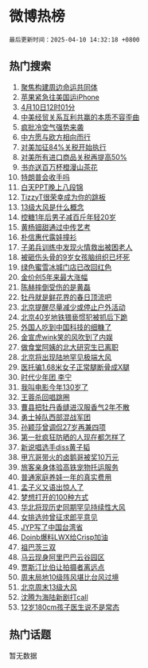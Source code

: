 # 微博热榜

`最后更新时间：2025-04-10 14:32:18 +0800`

## 热门搜索

1. [聚焦构建周边命运共同体](https://m.weibo.cn/search?containerid=100103type%3D1%26t%3D10%26q%3D%23%E8%81%9A%E7%84%A6%E6%9E%84%E5%BB%BA%E5%91%A8%E8%BE%B9%E5%91%BD%E8%BF%90%E5%85%B1%E5%90%8C%E4%BD%93%23&stream_entry_id=51&isnewpage=1&extparam=seat%3D1%26cate%3D10103%26stream_entry_id%3D51%26filter_type%3Drealtimehot%26pos%3D0%26c_type%3D51%26q%3D%2523%25E8%2581%259A%25E7%2584%25A6%25E6%259E%2584%25E5%25BB%25BA%25E5%2591%25A8%25E8%25BE%25B9%25E5%2591%25BD%25E8%25BF%2590%25E5%2585%25B1%25E5%2590%258C%25E4%25BD%2593%2523%26dgr%3D0%26display_time%3D1744266737%26pre_seqid%3D174426673741591599680112)
1. [苹果紧急往美国运iPhone](https://m.weibo.cn/search?containerid=100103type%3D1%26t%3D10%26q%3D%23%E8%8B%B9%E6%9E%9C%E7%B4%A7%E6%80%A5%E5%BE%80%E7%BE%8E%E5%9B%BD%E8%BF%90iPhone%23&stream_entry_id=31&isnewpage=1&extparam=seat%3D1%26lcate%3D5001%26filter_type%3Drealtimehot%26pos%3D0%26c_type%3D31%26cate%3D5001%26band_rank%3D1%26q%3D%2523%25E8%258B%25B9%25E6%259E%259C%25E7%25B4%25A7%25E6%2580%25A5%25E5%25BE%2580%25E7%25BE%258E%25E5%259B%25BD%25E8%25BF%2590iPhone%2523%26stream_entry_id%3D31%26realpos%3D1%26flag%3D2%26dgr%3D0%26display_time%3D1744266737%26pre_seqid%3D174426673741591599680112)
1. [4月10日12时01分](https://m.weibo.cn/search?containerid=100103type%3D1%26t%3D10%26q%3D%234%E6%9C%8810%E6%97%A512%E6%97%B601%E5%88%86%23&stream_entry_id=31&isnewpage=1&extparam=seat%3D1%26lcate%3D5001%26filter_type%3Drealtimehot%26pos%3D1%26c_type%3D31%26cate%3D5001%26band_rank%3D2%26q%3D%25234%25E6%259C%258810%25E6%2597%25A512%25E6%2597%25B601%25E5%2588%2586%2523%26stream_entry_id%3D31%26realpos%3D2%26flag%3D16%26dgr%3D0%26display_time%3D1744266737%26pre_seqid%3D174426673741591599680112)
1. [中美经贸关系互利共赢的本质不容歪曲](https://m.weibo.cn/search?containerid=100103type%3D1%26t%3D10%26q%3D%23%E4%B8%AD%E7%BE%8E%E7%BB%8F%E8%B4%B8%E5%85%B3%E7%B3%BB%E4%BA%92%E5%88%A9%E5%85%B1%E8%B5%A2%E7%9A%84%E6%9C%AC%E8%B4%A8%E4%B8%8D%E5%AE%B9%E6%AD%AA%E6%9B%B2%23&stream_entry_id=31&isnewpage=1&extparam=seat%3D1%26lcate%3D5001%26filter_type%3Drealtimehot%26pos%3D2%26c_type%3D31%26cate%3D5001%26band_rank%3D3%26q%3D%2523%25E4%25B8%25AD%25E7%25BE%258E%25E7%25BB%258F%25E8%25B4%25B8%25E5%2585%25B3%25E7%25B3%25BB%25E4%25BA%2592%25E5%2588%25A9%25E5%2585%25B1%25E8%25B5%25A2%25E7%259A%2584%25E6%259C%25AC%25E8%25B4%25A8%25E4%25B8%258D%25E5%25AE%25B9%25E6%25AD%25AA%25E6%259B%25B2%2523%26stream_entry_id%3D31%26realpos%3D3%26flag%3D0%26dgr%3D0%26display_time%3D1744266737%26pre_seqid%3D174426673741591599680112)
1. [疯批冷空气强势来袭](https://m.weibo.cn/search?containerid=100103type%3D1%26t%3D10%26q%3D%23%E7%96%AF%E6%89%B9%E5%86%B7%E7%A9%BA%E6%B0%94%E5%BC%BA%E5%8A%BF%E6%9D%A5%E8%A2%AD%23&stream_entry_id=31&isnewpage=1&extparam=seat%3D1%26adid%3D282398%26lcate%3D5001%26filter_type%3Drealtimehot%26pos%3D3%26c_type%3D31%26cate%3D5001%26is_ad_pos%3D1%26stream_entry_id%3D31%26band_rank%3D4%26q%3D%2523%25E7%2596%25AF%25E6%2589%25B9%25E5%2586%25B7%25E7%25A9%25BA%25E6%25B0%2594%25E5%25BC%25BA%25E5%258A%25BF%25E6%259D%25A5%25E8%25A2%25AD%2523%26dgr%3D0%26display_time%3D1744266737%26pre_seqid%3D174426673741591599680112)
1. [中方愿与欧方相向而行](https://m.weibo.cn/search?containerid=100103type%3D1%26t%3D10%26q%3D%23%E4%B8%AD%E6%96%B9%E6%84%BF%E4%B8%8E%E6%AC%A7%E6%96%B9%E7%9B%B8%E5%90%91%E8%80%8C%E8%A1%8C%23&stream_entry_id=31&isnewpage=1&extparam=seat%3D1%26lcate%3D5001%26filter_type%3Drealtimehot%26pos%3D4%26c_type%3D31%26cate%3D5001%26band_rank%3D4%26q%3D%2523%25E4%25B8%25AD%25E6%2596%25B9%25E6%2584%25BF%25E4%25B8%258E%25E6%25AC%25A7%25E6%2596%25B9%25E7%259B%25B8%25E5%2590%2591%25E8%2580%258C%25E8%25A1%258C%2523%26stream_entry_id%3D31%26realpos%3D4%26flag%3D1%26dgr%3D0%26display_time%3D1744266737%26pre_seqid%3D174426673741591599680112)
1. [对美加征84%关税开始执行](https://m.weibo.cn/search?containerid=100103type%3D1%26t%3D10%26q%3D%23%E5%AF%B9%E7%BE%8E%E5%8A%A0%E5%BE%8184%25%E5%85%B3%E7%A8%8E%E5%BC%80%E5%A7%8B%E6%89%A7%E8%A1%8C%23&stream_entry_id=31&isnewpage=1&extparam=seat%3D1%26lcate%3D5001%26filter_type%3Drealtimehot%26pos%3D5%26c_type%3D31%26cate%3D5001%26band_rank%3D5%26q%3D%2523%25E5%25AF%25B9%25E7%25BE%258E%25E5%258A%25A0%25E5%25BE%258184%2525%25E5%2585%25B3%25E7%25A8%258E%25E5%25BC%2580%25E5%25A7%258B%25E6%2589%25A7%25E8%25A1%258C%2523%26stream_entry_id%3D31%26realpos%3D5%26flag%3D0%26dgr%3D0%26display_time%3D1744266737%26pre_seqid%3D174426673741591599680112)
1. [对美所有进口商品关税再提高50%](https://m.weibo.cn/search?containerid=100103type%3D1%26t%3D10%26q%3D%23%E5%AF%B9%E7%BE%8E%E6%89%80%E6%9C%89%E8%BF%9B%E5%8F%A3%E5%95%86%E5%93%81%E5%85%B3%E7%A8%8E%E5%86%8D%E6%8F%90%E9%AB%9850%25%23&stream_entry_id=31&isnewpage=1&extparam=seat%3D1%26lcate%3D5001%26filter_type%3Drealtimehot%26pos%3D6%26c_type%3D31%26cate%3D5001%26band_rank%3D6%26q%3D%2523%25E5%25AF%25B9%25E7%25BE%258E%25E6%2589%2580%25E6%259C%2589%25E8%25BF%259B%25E5%258F%25A3%25E5%2595%2586%25E5%2593%2581%25E5%2585%25B3%25E7%25A8%258E%25E5%2586%258D%25E6%258F%2590%25E9%25AB%259850%2525%2523%26stream_entry_id%3D31%26realpos%3D6%26flag%3D16%26dgr%3D0%26display_time%3D1744266737%26pre_seqid%3D174426673741591599680112)
1. [书亦送百万杯橙漫山茶花](https://m.weibo.cn/search?containerid=100103type%3D1%26t%3D10%26q%3D%23%E4%B9%A6%E4%BA%A6%E9%80%81%E7%99%BE%E4%B8%87%E6%9D%AF%E6%A9%99%E6%BC%AB%E5%B1%B1%E8%8C%B6%E8%8A%B1%23&stream_entry_id=31&isnewpage=1&extparam=seat%3D1%26adid%3D282297%26lcate%3D5001%26filter_type%3Drealtimehot%26pos%3D7%26c_type%3D31%26cate%3D5001%26is_ad_pos%3D1%26topic_ad%3D1%26stream_entry_id%3D31%26band_rank%3D7%26q%3D%2523%25E4%25B9%25A6%25E4%25BA%25A6%25E9%2580%2581%25E7%2599%25BE%25E4%25B8%2587%25E6%259D%25AF%25E6%25A9%2599%25E6%25BC%25AB%25E5%25B1%25B1%25E8%258C%25B6%25E8%258A%25B1%2523%26dgr%3D0%26display_time%3D1744266737%26pre_seqid%3D174426673741591599680112)
1. [特朗普会收手吗](https://m.weibo.cn/search?containerid=100103type%3D1%26t%3D10%26q%3D%23%E7%89%B9%E6%9C%97%E6%99%AE%E4%BC%9A%E6%94%B6%E6%89%8B%E5%90%97%23&stream_entry_id=31&isnewpage=1&extparam=seat%3D1%26lcate%3D5001%26filter_type%3Drealtimehot%26pos%3D8%26c_type%3D31%26cate%3D5001%26band_rank%3D7%26q%3D%2523%25E7%2589%25B9%25E6%259C%2597%25E6%2599%25AE%25E4%25BC%259A%25E6%2594%25B6%25E6%2589%258B%25E5%2590%2597%2523%26stream_entry_id%3D31%26realpos%3D7%26flag%3D1%26dgr%3D0%26display_time%3D1744266737%26pre_seqid%3D174426673741591599680112)
1. [白天PPT晚上八段锦](https://m.weibo.cn/search?containerid=100103type%3D1%26t%3D10%26q%3D%E7%99%BD%E5%A4%A9PPT%E6%99%9A%E4%B8%8A%E5%85%AB%E6%AE%B5%E9%94%A6&stream_entry_id=31&isnewpage=1&extparam=seat%3D1%26lcate%3D5001%26filter_type%3Drealtimehot%26pos%3D9%26c_type%3D31%26cate%3D5001%26band_rank%3D8%26q%3D%25E7%2599%25BD%25E5%25A4%25A9PPT%25E6%2599%259A%25E4%25B8%258A%25E5%2585%25AB%25E6%25AE%25B5%25E9%2594%25A6%26stream_entry_id%3D31%26realpos%3D8%26flag%3D1%26dgr%3D0%26display_time%3D1744266737%26pre_seqid%3D174426673741591599680112)
1. [TizzyT很荣幸成为你的跳板](https://m.weibo.cn/search?containerid=100103type%3D1%26t%3D10%26q%3D%23TizzyT%E5%BE%88%E8%8D%A3%E5%B9%B8%E6%88%90%E4%B8%BA%E4%BD%A0%E7%9A%84%E8%B7%B3%E6%9D%BF%23&stream_entry_id=31&isnewpage=1&extparam=seat%3D1%26lcate%3D5001%26filter_type%3Drealtimehot%26pos%3D10%26c_type%3D31%26cate%3D5001%26band_rank%3D9%26q%3D%2523TizzyT%25E5%25BE%2588%25E8%258D%25A3%25E5%25B9%25B8%25E6%2588%2590%25E4%25B8%25BA%25E4%25BD%25A0%25E7%259A%2584%25E8%25B7%25B3%25E6%259D%25BF%2523%26stream_entry_id%3D31%26realpos%3D9%26flag%3D1%26dgr%3D0%26display_time%3D1744266737%26pre_seqid%3D174426673741591599680112)
1. [13级大风是什么概念](https://m.weibo.cn/search?containerid=100103type%3D1%26t%3D10%26q%3D%2313%E7%BA%A7%E5%A4%A7%E9%A3%8E%E6%98%AF%E4%BB%80%E4%B9%88%E6%A6%82%E5%BF%B5%23&stream_entry_id=31&isnewpage=1&extparam=seat%3D1%26lcate%3D5001%26filter_type%3Drealtimehot%26pos%3D11%26c_type%3D31%26cate%3D5001%26band_rank%3D10%26q%3D%252313%25E7%25BA%25A7%25E5%25A4%25A7%25E9%25A3%258E%25E6%2598%25AF%25E4%25BB%2580%25E4%25B9%2588%25E6%25A6%2582%25E5%25BF%25B5%2523%26stream_entry_id%3D31%26realpos%3D10%26flag%3D1%26dgr%3D0%26display_time%3D1744266737%26pre_seqid%3D174426673741591599680112)
1. [控糖1年后男子减百斤年轻20岁](https://m.weibo.cn/search?containerid=100103type%3D1%26t%3D10%26q%3D%23%E6%8E%A7%E7%B3%961%E5%B9%B4%E5%90%8E%E7%94%B7%E5%AD%90%E5%87%8F%E7%99%BE%E6%96%A4%E5%B9%B4%E8%BD%BB20%E5%B2%81%23&stream_entry_id=31&isnewpage=1&extparam=seat%3D1%26lcate%3D5001%26filter_type%3Drealtimehot%26pos%3D12%26c_type%3D31%26cate%3D5001%26band_rank%3D11%26q%3D%2523%25E6%258E%25A7%25E7%25B3%25961%25E5%25B9%25B4%25E5%2590%258E%25E7%2594%25B7%25E5%25AD%2590%25E5%2587%258F%25E7%2599%25BE%25E6%2596%25A4%25E5%25B9%25B4%25E8%25BD%25BB20%25E5%25B2%2581%2523%26stream_entry_id%3D31%26realpos%3D11%26flag%3D1%26dgr%3D0%26display_time%3D1744266737%26pre_seqid%3D174426673741591599680112)
1. [黄杨钿甜通过中传艺考](https://m.weibo.cn/search?containerid=100103type%3D1%26t%3D10%26q%3D%23%E9%BB%84%E6%9D%A8%E9%92%BF%E7%94%9C%E9%80%9A%E8%BF%87%E4%B8%AD%E4%BC%A0%E8%89%BA%E8%80%83%23&stream_entry_id=31&isnewpage=1&extparam=seat%3D1%26lcate%3D5001%26filter_type%3Drealtimehot%26pos%3D13%26c_type%3D31%26cate%3D5001%26band_rank%3D12%26q%3D%2523%25E9%25BB%2584%25E6%259D%25A8%25E9%2592%25BF%25E7%2594%259C%25E9%2580%259A%25E8%25BF%2587%25E4%25B8%25AD%25E4%25BC%25A0%25E8%2589%25BA%25E8%2580%2583%2523%26stream_entry_id%3D31%26realpos%3D12%26flag%3D1%26dgr%3D0%26display_time%3D1744266737%26pre_seqid%3D174426673741591599680112)
1. [朴信惠代露娃撞衫](https://m.weibo.cn/search?containerid=100103type%3D1%26t%3D10%26q%3D%23%E6%9C%B4%E4%BF%A1%E6%83%A0%E4%BB%A3%E9%9C%B2%E5%A8%83%E6%92%9E%E8%A1%AB%23&stream_entry_id=31&isnewpage=1&extparam=seat%3D1%26lcate%3D5001%26filter_type%3Drealtimehot%26pos%3D14%26c_type%3D31%26cate%3D5001%26band_rank%3D13%26q%3D%2523%25E6%259C%25B4%25E4%25BF%25A1%25E6%2583%25A0%25E4%25BB%25A3%25E9%259C%25B2%25E5%25A8%2583%25E6%2592%259E%25E8%25A1%25AB%2523%26stream_entry_id%3D31%26realpos%3D13%26flag%3D1%26dgr%3D0%26display_time%3D1744266737%26pre_seqid%3D174426673741591599680112)
1. [子弟兵训练中发现火情救出被困老人](https://m.weibo.cn/search?containerid=100103type%3D1%26t%3D10%26q%3D%23%E5%AD%90%E5%BC%9F%E5%85%B5%E8%AE%AD%E7%BB%83%E4%B8%AD%E5%8F%91%E7%8E%B0%E7%81%AB%E6%83%85%E6%95%91%E5%87%BA%E8%A2%AB%E5%9B%B0%E8%80%81%E4%BA%BA%23&stream_entry_id=31&isnewpage=1&extparam=seat%3D1%26lcate%3D5001%26filter_type%3Drealtimehot%26pos%3D15%26c_type%3D31%26cate%3D5001%26band_rank%3D14%26q%3D%2523%25E5%25AD%2590%25E5%25BC%259F%25E5%2585%25B5%25E8%25AE%25AD%25E7%25BB%2583%25E4%25B8%25AD%25E5%258F%2591%25E7%258E%25B0%25E7%2581%25AB%25E6%2583%2585%25E6%2595%2591%25E5%2587%25BA%25E8%25A2%25AB%25E5%259B%25B0%25E8%2580%2581%25E4%25BA%25BA%2523%26stream_entry_id%3D31%26realpos%3D14%26flag%3D32768%26dgr%3D0%26display_time%3D1744266737%26pre_seqid%3D174426673741591599680112)
1. [被砸伤头骨的9岁女孩脑组织已坏死](https://m.weibo.cn/search?containerid=100103type%3D1%26t%3D10%26q%3D%23%E8%A2%AB%E7%A0%B8%E4%BC%A4%E5%A4%B4%E9%AA%A8%E7%9A%849%E5%B2%81%E5%A5%B3%E5%AD%A9%E8%84%91%E7%BB%84%E7%BB%87%E5%B7%B2%E5%9D%8F%E6%AD%BB%23&stream_entry_id=31&isnewpage=1&extparam=seat%3D1%26lcate%3D5001%26filter_type%3Drealtimehot%26pos%3D16%26c_type%3D31%26cate%3D5001%26band_rank%3D15%26q%3D%2523%25E8%25A2%25AB%25E7%25A0%25B8%25E4%25BC%25A4%25E5%25A4%25B4%25E9%25AA%25A8%25E7%259A%25849%25E5%25B2%2581%25E5%25A5%25B3%25E5%25AD%25A9%25E8%2584%2591%25E7%25BB%2584%25E7%25BB%2587%25E5%25B7%25B2%25E5%259D%258F%25E6%25AD%25BB%2523%26stream_entry_id%3D31%26realpos%3D15%26flag%3D0%26dgr%3D0%26display_time%3D1744266737%26pre_seqid%3D174426673741591599680112)
1. [绿色蜜雪冰城门店已改回红色](https://m.weibo.cn/search?containerid=100103type%3D1%26t%3D10%26q%3D%23%E7%BB%BF%E8%89%B2%E8%9C%9C%E9%9B%AA%E5%86%B0%E5%9F%8E%E9%97%A8%E5%BA%97%E5%B7%B2%E6%94%B9%E5%9B%9E%E7%BA%A2%E8%89%B2%23&stream_entry_id=31&isnewpage=1&extparam=seat%3D1%26lcate%3D5001%26filter_type%3Drealtimehot%26pos%3D17%26c_type%3D31%26cate%3D5001%26band_rank%3D16%26q%3D%2523%25E7%25BB%25BF%25E8%2589%25B2%25E8%259C%259C%25E9%259B%25AA%25E5%2586%25B0%25E5%259F%258E%25E9%2597%25A8%25E5%25BA%2597%25E5%25B7%25B2%25E6%2594%25B9%25E5%259B%259E%25E7%25BA%25A2%25E8%2589%25B2%2523%26stream_entry_id%3D31%26realpos%3D16%26flag%3D1%26dgr%3D0%26display_time%3D1744266737%26pre_seqid%3D174426673741591599680112)
1. [金价创5年来最大涨幅](https://m.weibo.cn/search?containerid=100103type%3D1%26t%3D10%26q%3D%23%E9%87%91%E4%BB%B7%E5%88%9B5%E5%B9%B4%E6%9D%A5%E6%9C%80%E5%A4%A7%E6%B6%A8%E5%B9%85%23&stream_entry_id=31&isnewpage=1&extparam=seat%3D1%26lcate%3D5001%26filter_type%3Drealtimehot%26pos%3D18%26c_type%3D31%26cate%3D5001%26band_rank%3D17%26q%3D%2523%25E9%2587%2591%25E4%25BB%25B7%25E5%2588%259B5%25E5%25B9%25B4%25E6%259D%25A5%25E6%259C%2580%25E5%25A4%25A7%25E6%25B6%25A8%25E5%25B9%2585%2523%26stream_entry_id%3D31%26realpos%3D17%26flag%3D2%26dgr%3D0%26display_time%3D1744266737%26pre_seqid%3D174426673741591599680112)
1. [陈赫摔倒受伤的是黄磊](https://m.weibo.cn/search?containerid=100103type%3D1%26t%3D10%26q%3D%E9%99%88%E8%B5%AB%E6%91%94%E5%80%92%E5%8F%97%E4%BC%A4%E7%9A%84%E6%98%AF%E9%BB%84%E7%A3%8A&stream_entry_id=31&isnewpage=1&extparam=seat%3D1%26lcate%3D5001%26filter_type%3Drealtimehot%26pos%3D19%26c_type%3D31%26cate%3D5001%26band_rank%3D18%26q%3D%25E9%2599%2588%25E8%25B5%25AB%25E6%2591%2594%25E5%2580%2592%25E5%258F%2597%25E4%25BC%25A4%25E7%259A%2584%25E6%2598%25AF%25E9%25BB%2584%25E7%25A3%258A%26stream_entry_id%3D31%26realpos%3D18%26flag%3D2%26dgr%3D0%26display_time%3D1744266737%26pre_seqid%3D174426673741591599680112)
1. [牡丹就是鲜花界的春日顶流吧](https://m.weibo.cn/search?containerid=100103type%3D1%26t%3D10%26q%3D%23%E7%89%A1%E4%B8%B9%E5%B0%B1%E6%98%AF%E9%B2%9C%E8%8A%B1%E7%95%8C%E7%9A%84%E6%98%A5%E6%97%A5%E9%A1%B6%E6%B5%81%E5%90%A7%23&stream_entry_id=31&isnewpage=1&extparam=seat%3D1%26lcate%3D5001%26filter_type%3Drealtimehot%26pos%3D20%26c_type%3D31%26cate%3D5001%26band_rank%3D19%26q%3D%2523%25E7%2589%25A1%25E4%25B8%25B9%25E5%25B0%25B1%25E6%2598%25AF%25E9%25B2%259C%25E8%258A%25B1%25E7%2595%258C%25E7%259A%2584%25E6%2598%25A5%25E6%2597%25A5%25E9%25A1%25B6%25E6%25B5%2581%25E5%2590%25A7%2523%26stream_entry_id%3D31%26realpos%3D19%26flag%3D1%26dgr%3D0%26display_time%3D1744266737%26pre_seqid%3D174426673741591599680112)
1. [北京提醒尽量减少或停止户外活动](https://m.weibo.cn/search?containerid=100103type%3D1%26t%3D10%26q%3D%23%E5%8C%97%E4%BA%AC%E6%8F%90%E9%86%92%E5%B0%BD%E9%87%8F%E5%87%8F%E5%B0%91%E6%88%96%E5%81%9C%E6%AD%A2%E6%88%B7%E5%A4%96%E6%B4%BB%E5%8A%A8%23&stream_entry_id=31&isnewpage=1&extparam=seat%3D1%26lcate%3D5001%26filter_type%3Drealtimehot%26pos%3D21%26c_type%3D31%26cate%3D5001%26band_rank%3D20%26q%3D%2523%25E5%258C%2597%25E4%25BA%25AC%25E6%258F%2590%25E9%2586%2592%25E5%25B0%25BD%25E9%2587%258F%25E5%2587%258F%25E5%25B0%2591%25E6%2588%2596%25E5%2581%259C%25E6%25AD%25A2%25E6%2588%25B7%25E5%25A4%2596%25E6%25B4%25BB%25E5%258A%25A8%2523%26stream_entry_id%3D31%26realpos%3D20%26flag%3D1%26dgr%3D0%26display_time%3D1744266737%26pre_seqid%3D174426673741591599680112)
1. [北京40岁地铁猥亵惯犯被抓后下跪](https://m.weibo.cn/search?containerid=100103type%3D1%26t%3D10%26q%3D%23%E5%8C%97%E4%BA%AC40%E5%B2%81%E5%9C%B0%E9%93%81%E7%8C%A5%E4%BA%B5%E6%83%AF%E7%8A%AF%E8%A2%AB%E6%8A%93%E5%90%8E%E4%B8%8B%E8%B7%AA%23&stream_entry_id=31&isnewpage=1&extparam=seat%3D1%26lcate%3D5001%26filter_type%3Drealtimehot%26pos%3D22%26c_type%3D31%26cate%3D5001%26band_rank%3D21%26q%3D%2523%25E5%258C%2597%25E4%25BA%25AC40%25E5%25B2%2581%25E5%259C%25B0%25E9%2593%2581%25E7%258C%25A5%25E4%25BA%25B5%25E6%2583%25AF%25E7%258A%25AF%25E8%25A2%25AB%25E6%258A%2593%25E5%2590%258E%25E4%25B8%258B%25E8%25B7%25AA%2523%26stream_entry_id%3D31%26realpos%3D21%26flag%3D2%26dgr%3D0%26display_time%3D1744266737%26pre_seqid%3D174426673741591599680112)
1. [外国人吃到中国科技的细糠了](https://m.weibo.cn/search?containerid=100103type%3D1%26t%3D10%26q%3D%23%E5%A4%96%E5%9B%BD%E4%BA%BA%E5%90%83%E5%88%B0%E4%B8%AD%E5%9B%BD%E7%A7%91%E6%8A%80%E7%9A%84%E7%BB%86%E7%B3%A0%E4%BA%86%23&stream_entry_id=31&isnewpage=1&extparam=seat%3D1%26lcate%3D5001%26filter_type%3Drealtimehot%26pos%3D23%26c_type%3D31%26cate%3D5001%26band_rank%3D22%26q%3D%2523%25E5%25A4%2596%25E5%259B%25BD%25E4%25BA%25BA%25E5%2590%2583%25E5%2588%25B0%25E4%25B8%25AD%25E5%259B%25BD%25E7%25A7%2591%25E6%258A%2580%25E7%259A%2584%25E7%25BB%2586%25E7%25B3%25A0%25E4%25BA%2586%2523%26stream_entry_id%3D31%26realpos%3D22%26flag%3D1%26dgr%3D0%26display_time%3D1744266737%26pre_seqid%3D174426673741591599680112)
1. [金宣虎wink笑的风吹到了内娱](https://m.weibo.cn/search?containerid=100103type%3D1%26t%3D10%26q%3D%23%E9%87%91%E5%AE%A3%E8%99%8Ewink%E7%AC%91%E7%9A%84%E9%A3%8E%E5%90%B9%E5%88%B0%E4%BA%86%E5%86%85%E5%A8%B1%23&stream_entry_id=31&isnewpage=1&extparam=seat%3D1%26lcate%3D5001%26filter_type%3Drealtimehot%26pos%3D24%26c_type%3D31%26cate%3D5001%26band_rank%3D23%26q%3D%2523%25E9%2587%2591%25E5%25AE%25A3%25E8%2599%258Ewink%25E7%25AC%2591%25E7%259A%2584%25E9%25A3%258E%25E5%2590%25B9%25E5%2588%25B0%25E4%25BA%2586%25E5%2586%2585%25E5%25A8%25B1%2523%26stream_entry_id%3D31%26realpos%3D23%26flag%3D0%26dgr%3D0%26display_time%3D1744266737%26pre_seqid%3D174426673741591599680112)
1. [做食堂阿姨的北大研究生已离职](https://m.weibo.cn/search?containerid=100103type%3D1%26t%3D10%26q%3D%23%E5%81%9A%E9%A3%9F%E5%A0%82%E9%98%BF%E5%A7%A8%E7%9A%84%E5%8C%97%E5%A4%A7%E7%A0%94%E7%A9%B6%E7%94%9F%E5%B7%B2%E7%A6%BB%E8%81%8C%23&stream_entry_id=31&isnewpage=1&extparam=seat%3D1%26lcate%3D5001%26filter_type%3Drealtimehot%26pos%3D25%26c_type%3D31%26cate%3D5001%26band_rank%3D24%26q%3D%2523%25E5%2581%259A%25E9%25A3%259F%25E5%25A0%2582%25E9%2598%25BF%25E5%25A7%25A8%25E7%259A%2584%25E5%258C%2597%25E5%25A4%25A7%25E7%25A0%2594%25E7%25A9%25B6%25E7%2594%259F%25E5%25B7%25B2%25E7%25A6%25BB%25E8%2581%258C%2523%26stream_entry_id%3D31%26realpos%3D24%26flag%3D0%26dgr%3D0%26display_time%3D1744266737%26pre_seqid%3D174426673741591599680112)
1. [北京将出现陆地罕见极端大风](https://m.weibo.cn/search?containerid=100103type%3D1%26t%3D10%26q%3D%23%E5%8C%97%E4%BA%AC%E5%B0%86%E5%87%BA%E7%8E%B0%E9%99%86%E5%9C%B0%E7%BD%95%E8%A7%81%E6%9E%81%E7%AB%AF%E5%A4%A7%E9%A3%8E%23&stream_entry_id=31&isnewpage=1&extparam=seat%3D1%26lcate%3D5001%26filter_type%3Drealtimehot%26pos%3D26%26c_type%3D31%26cate%3D5001%26band_rank%3D25%26q%3D%2523%25E5%258C%2597%25E4%25BA%25AC%25E5%25B0%2586%25E5%2587%25BA%25E7%258E%25B0%25E9%2599%2586%25E5%259C%25B0%25E7%25BD%2595%25E8%25A7%2581%25E6%259E%2581%25E7%25AB%25AF%25E5%25A4%25A7%25E9%25A3%258E%2523%26stream_entry_id%3D31%26realpos%3D25%26flag%3D1%26dgr%3D0%26display_time%3D1744266737%26pre_seqid%3D174426673741591599680112)
1. [医托骗1.68米女子正常腿断骨成X腿](https://m.weibo.cn/search?containerid=100103type%3D1%26t%3D10%26q%3D%23%E5%8C%BB%E6%89%98%E9%AA%971.68%E7%B1%B3%E5%A5%B3%E5%AD%90%E6%AD%A3%E5%B8%B8%E8%85%BF%E6%96%AD%E9%AA%A8%E6%88%90X%E8%85%BF%23&stream_entry_id=31&isnewpage=1&extparam=seat%3D1%26lcate%3D5001%26filter_type%3Drealtimehot%26pos%3D27%26c_type%3D31%26cate%3D5001%26band_rank%3D26%26q%3D%2523%25E5%258C%25BB%25E6%2589%2598%25E9%25AA%25971.68%25E7%25B1%25B3%25E5%25A5%25B3%25E5%25AD%2590%25E6%25AD%25A3%25E5%25B8%25B8%25E8%2585%25BF%25E6%2596%25AD%25E9%25AA%25A8%25E6%2588%2590X%25E8%2585%25BF%2523%26stream_entry_id%3D31%26realpos%3D26%26flag%3D0%26dgr%3D0%26display_time%3D1744266737%26pre_seqid%3D174426673741591599680112)
1. [时代少年团 李宁](https://m.weibo.cn/search?containerid=100103type%3D1%26t%3D10%26q%3D%E6%97%B6%E4%BB%A3%E5%B0%91%E5%B9%B4%E5%9B%A2+%E6%9D%8E%E5%AE%81&stream_entry_id=31&isnewpage=1&extparam=seat%3D1%26lcate%3D5001%26filter_type%3Drealtimehot%26pos%3D28%26c_type%3D31%26cate%3D5001%26band_rank%3D27%26q%3D%25E6%2597%25B6%25E4%25BB%25A3%25E5%25B0%2591%25E5%25B9%25B4%25E5%259B%25A2%2520%25E6%259D%258E%25E5%25AE%2581%26stream_entry_id%3D31%26realpos%3D27%26flag%3D1%26dgr%3D0%26display_time%3D1744266737%26pre_seqid%3D174426673741591599680112)
1. [我叫电影今年130岁了](https://m.weibo.cn/search?containerid=100103type%3D1%26t%3D10%26q%3D%23%E6%88%91%E5%8F%AB%E7%94%B5%E5%BD%B1%E4%BB%8A%E5%B9%B4130%E5%B2%81%E4%BA%86%23&stream_entry_id=31&isnewpage=1&extparam=seat%3D1%26lcate%3D5001%26filter_type%3Drealtimehot%26pos%3D29%26c_type%3D31%26cate%3D5001%26band_rank%3D28%26q%3D%2523%25E6%2588%2591%25E5%258F%25AB%25E7%2594%25B5%25E5%25BD%25B1%25E4%25BB%258A%25E5%25B9%25B4130%25E5%25B2%2581%25E4%25BA%2586%2523%26stream_entry_id%3D31%26realpos%3D28%26flag%3D0%26dgr%3D0%26display_time%3D1744266737%26pre_seqid%3D174426673741591599680112)
1. [王蓉杀回唱跳圈](https://m.weibo.cn/search?containerid=100103type%3D1%26t%3D10%26q%3D%E7%8E%8B%E8%93%89%E6%9D%80%E5%9B%9E%E5%94%B1%E8%B7%B3%E5%9C%88&stream_entry_id=31&isnewpage=1&extparam=seat%3D1%26lcate%3D5001%26filter_type%3Drealtimehot%26pos%3D30%26c_type%3D31%26cate%3D5001%26band_rank%3D29%26q%3D%25E7%258E%258B%25E8%2593%2589%25E6%259D%2580%25E5%259B%259E%25E5%2594%25B1%25E8%25B7%25B3%25E5%259C%2588%26stream_entry_id%3D31%26realpos%3D29%26flag%3D1%26dgr%3D0%26display_time%3D1744266737%26pre_seqid%3D174426673741591599680112)
1. [曹县把牡丹香缝进汉服香气2年不散](https://m.weibo.cn/search?containerid=100103type%3D1%26t%3D10%26q%3D%23%E6%9B%B9%E5%8E%BF%E6%8A%8A%E7%89%A1%E4%B8%B9%E9%A6%99%E7%BC%9D%E8%BF%9B%E6%B1%89%E6%9C%8D%E9%A6%99%E6%B0%942%E5%B9%B4%E4%B8%8D%E6%95%A3%23&stream_entry_id=31&isnewpage=1&extparam=seat%3D1%26lcate%3D5001%26filter_type%3Drealtimehot%26pos%3D31%26c_type%3D31%26cate%3D5001%26band_rank%3D30%26q%3D%2523%25E6%259B%25B9%25E5%258E%25BF%25E6%258A%258A%25E7%2589%25A1%25E4%25B8%25B9%25E9%25A6%2599%25E7%25BC%259D%25E8%25BF%259B%25E6%25B1%2589%25E6%259C%258D%25E9%25A6%2599%25E6%25B0%25942%25E5%25B9%25B4%25E4%25B8%258D%25E6%2595%25A3%2523%26stream_entry_id%3D31%26realpos%3D30%26flag%3D1%26dgr%3D0%26display_time%3D1744266737%26pre_seqid%3D174426673741591599680112)
1. [勇士掉队西部混战军团](https://m.weibo.cn/search?containerid=100103type%3D1%26t%3D10%26q%3D%23%E5%8B%87%E5%A3%AB%E6%8E%89%E9%98%9F%E8%A5%BF%E9%83%A8%E6%B7%B7%E6%88%98%E5%86%9B%E5%9B%A2%23&stream_entry_id=31&isnewpage=1&extparam=seat%3D1%26lcate%3D5001%26filter_type%3Drealtimehot%26pos%3D32%26c_type%3D31%26cate%3D5001%26band_rank%3D31%26q%3D%2523%25E5%258B%2587%25E5%25A3%25AB%25E6%258E%2589%25E9%2598%259F%25E8%25A5%25BF%25E9%2583%25A8%25E6%25B7%25B7%25E6%2588%2598%25E5%2586%259B%25E5%259B%25A2%2523%26stream_entry_id%3D31%26realpos%3D31%26flag%3D1%26dgr%3D0%26display_time%3D1744266737%26pre_seqid%3D174426673741591599680112)
1. [孙颖莎曾调侃27岁再兼四项](https://m.weibo.cn/search?containerid=100103type%3D1%26t%3D10%26q%3D%23%E5%AD%99%E9%A2%96%E8%8E%8E%E6%9B%BE%E8%B0%83%E4%BE%8327%E5%B2%81%E5%86%8D%E5%85%BC%E5%9B%9B%E9%A1%B9%23&stream_entry_id=31&isnewpage=1&extparam=seat%3D1%26lcate%3D5001%26filter_type%3Drealtimehot%26pos%3D33%26c_type%3D31%26cate%3D5001%26band_rank%3D32%26q%3D%2523%25E5%25AD%2599%25E9%25A2%2596%25E8%258E%258E%25E6%259B%25BE%25E8%25B0%2583%25E4%25BE%258327%25E5%25B2%2581%25E5%2586%258D%25E5%2585%25BC%25E5%259B%259B%25E9%25A1%25B9%2523%26stream_entry_id%3D31%26realpos%3D32%26flag%3D1%26dgr%3D0%26display_time%3D1744266737%26pre_seqid%3D174426673741591599680112)
1. [第一批疯狂防晒的人现在都怎样了](https://m.weibo.cn/search?containerid=100103type%3D1%26t%3D10%26q%3D%E7%AC%AC%E4%B8%80%E6%89%B9%E7%96%AF%E7%8B%82%E9%98%B2%E6%99%92%E7%9A%84%E4%BA%BA%E7%8E%B0%E5%9C%A8%E9%83%BD%E6%80%8E%E6%A0%B7%E4%BA%86&stream_entry_id=31&isnewpage=1&extparam=seat%3D1%26lcate%3D5001%26filter_type%3Drealtimehot%26pos%3D34%26c_type%3D31%26cate%3D5001%26band_rank%3D33%26q%3D%25E7%25AC%25AC%25E4%25B8%2580%25E6%2589%25B9%25E7%2596%25AF%25E7%258B%2582%25E9%2598%25B2%25E6%2599%2592%25E7%259A%2584%25E4%25BA%25BA%25E7%258E%25B0%25E5%259C%25A8%25E9%2583%25BD%25E6%2580%258E%25E6%25A0%25B7%25E4%25BA%2586%26stream_entry_id%3D31%26realpos%3D33%26flag%3D0%26dgr%3D0%26display_time%3D1744266737%26pre_seqid%3D174426673741591599680112)
1. [新说唱选手diss黄子韬](https://m.weibo.cn/search?containerid=100103type%3D1%26t%3D10%26q%3D%23%E6%96%B0%E8%AF%B4%E5%94%B1%E9%80%89%E6%89%8Bdiss%E9%BB%84%E5%AD%90%E9%9F%AC%23&stream_entry_id=31&isnewpage=1&extparam=seat%3D1%26lcate%3D5001%26filter_type%3Drealtimehot%26pos%3D35%26c_type%3D31%26cate%3D5001%26band_rank%3D34%26q%3D%2523%25E6%2596%25B0%25E8%25AF%25B4%25E5%2594%25B1%25E9%2580%2589%25E6%2589%258Bdiss%25E9%25BB%2584%25E5%25AD%2590%25E9%259F%25AC%2523%26stream_entry_id%3D31%26realpos%3D34%26flag%3D1%26dgr%3D0%26display_time%3D1744266737%26pre_seqid%3D174426673741591599680112)
1. [甲亢哥带火的卤鹅哥被奖10万元](https://m.weibo.cn/search?containerid=100103type%3D1%26t%3D10%26q%3D%23%E7%94%B2%E4%BA%A2%E5%93%A5%E5%B8%A6%E7%81%AB%E7%9A%84%E5%8D%A4%E9%B9%85%E5%93%A5%E8%A2%AB%E5%A5%9610%E4%B8%87%E5%85%83%23&stream_entry_id=31&isnewpage=1&extparam=seat%3D1%26lcate%3D5001%26filter_type%3Drealtimehot%26pos%3D36%26c_type%3D31%26cate%3D5001%26band_rank%3D35%26q%3D%2523%25E7%2594%25B2%25E4%25BA%25A2%25E5%2593%25A5%25E5%25B8%25A6%25E7%2581%25AB%25E7%259A%2584%25E5%258D%25A4%25E9%25B9%2585%25E5%2593%25A5%25E8%25A2%25AB%25E5%25A5%259610%25E4%25B8%2587%25E5%2585%2583%2523%26stream_entry_id%3D31%26realpos%3D35%26flag%3D1%26dgr%3D0%26display_time%3D1744266737%26pre_seqid%3D174426673741591599680112)
1. [旅客亲身体验高铁宠物托运服务](https://m.weibo.cn/search?containerid=100103type%3D1%26t%3D10%26q%3D%23%E6%97%85%E5%AE%A2%E4%BA%B2%E8%BA%AB%E4%BD%93%E9%AA%8C%E9%AB%98%E9%93%81%E5%AE%A0%E7%89%A9%E6%89%98%E8%BF%90%E6%9C%8D%E5%8A%A1%23&stream_entry_id=31&isnewpage=1&extparam=seat%3D1%26lcate%3D5001%26filter_type%3Drealtimehot%26pos%3D37%26c_type%3D31%26cate%3D5001%26band_rank%3D36%26q%3D%2523%25E6%2597%2585%25E5%25AE%25A2%25E4%25BA%25B2%25E8%25BA%25AB%25E4%25BD%2593%25E9%25AA%258C%25E9%25AB%2598%25E9%2593%2581%25E5%25AE%25A0%25E7%2589%25A9%25E6%2589%2598%25E8%25BF%2590%25E6%259C%258D%25E5%258A%25A1%2523%26stream_entry_id%3D31%26realpos%3D36%26flag%3D1%26dgr%3D0%26display_time%3D1744266737%26pre_seqid%3D174426673741591599680112)
1. [普通家庭养娃一年的真实费用](https://m.weibo.cn/search?containerid=100103type%3D1%26t%3D10%26q%3D%E6%99%AE%E9%80%9A%E5%AE%B6%E5%BA%AD%E5%85%BB%E5%A8%83%E4%B8%80%E5%B9%B4%E7%9A%84%E7%9C%9F%E5%AE%9E%E8%B4%B9%E7%94%A8&stream_entry_id=31&isnewpage=1&extparam=seat%3D1%26lcate%3D5001%26filter_type%3Drealtimehot%26pos%3D38%26c_type%3D31%26cate%3D5001%26band_rank%3D37%26q%3D%25E6%2599%25AE%25E9%2580%259A%25E5%25AE%25B6%25E5%25BA%25AD%25E5%2585%25BB%25E5%25A8%2583%25E4%25B8%2580%25E5%25B9%25B4%25E7%259A%2584%25E7%259C%259F%25E5%25AE%259E%25E8%25B4%25B9%25E7%2594%25A8%26stream_entry_id%3D31%26realpos%3D37%26flag%3D1%26dgr%3D0%26display_time%3D1744266737%26pre_seqid%3D174426673741591599680112)
1. [孟子义又语出惊人了](https://m.weibo.cn/search?containerid=100103type%3D1%26t%3D10%26q%3D%E5%AD%9F%E5%AD%90%E4%B9%89%E5%8F%88%E8%AF%AD%E5%87%BA%E6%83%8A%E4%BA%BA%E4%BA%86&stream_entry_id=31&isnewpage=1&extparam=seat%3D1%26lcate%3D5001%26filter_type%3Drealtimehot%26pos%3D39%26c_type%3D31%26cate%3D5001%26band_rank%3D38%26q%3D%25E5%25AD%259F%25E5%25AD%2590%25E4%25B9%2589%25E5%258F%2588%25E8%25AF%25AD%25E5%2587%25BA%25E6%2583%258A%25E4%25BA%25BA%25E4%25BA%2586%26stream_entry_id%3D31%26realpos%3D38%26flag%3D0%26dgr%3D0%26display_time%3D1744266737%26pre_seqid%3D174426673741591599680112)
1. [梦想打开的100种方式](https://m.weibo.cn/search?containerid=100103type%3D1%26t%3D10%26q%3D%23%E6%A2%A6%E6%83%B3%E6%89%93%E5%BC%80%E7%9A%84100%E7%A7%8D%E6%96%B9%E5%BC%8F%23&stream_entry_id=31&isnewpage=1&extparam=seat%3D1%26lcate%3D5001%26filter_type%3Drealtimehot%26pos%3D40%26c_type%3D31%26cate%3D5001%26band_rank%3D39%26q%3D%2523%25E6%25A2%25A6%25E6%2583%25B3%25E6%2589%2593%25E5%25BC%2580%25E7%259A%2584100%25E7%25A7%258D%25E6%2596%25B9%25E5%25BC%258F%2523%26stream_entry_id%3D31%26realpos%3D39%26flag%3D1%26dgr%3D0%26display_time%3D1744266737%26pre_seqid%3D174426673741591599680112)
1. [华北将现历史同期罕见持续性大风](https://m.weibo.cn/search?containerid=100103type%3D1%26t%3D10%26q%3D%23%E5%8D%8E%E5%8C%97%E5%B0%86%E7%8E%B0%E5%8E%86%E5%8F%B2%E5%90%8C%E6%9C%9F%E7%BD%95%E8%A7%81%E6%8C%81%E7%BB%AD%E6%80%A7%E5%A4%A7%E9%A3%8E%23&stream_entry_id=31&isnewpage=1&extparam=seat%3D1%26lcate%3D5001%26filter_type%3Drealtimehot%26pos%3D41%26c_type%3D31%26cate%3D5001%26band_rank%3D40%26q%3D%2523%25E5%258D%258E%25E5%258C%2597%25E5%25B0%2586%25E7%258E%25B0%25E5%258E%2586%25E5%258F%25B2%25E5%2590%258C%25E6%259C%259F%25E7%25BD%2595%25E8%25A7%2581%25E6%258C%2581%25E7%25BB%25AD%25E6%2580%25A7%25E5%25A4%25A7%25E9%25A3%258E%2523%26stream_entry_id%3D31%26realpos%3D40%26flag%3D1%26dgr%3D0%26display_time%3D1744266737%26pre_seqid%3D174426673741591599680112)
1. [女排选帅曾征求郎平意见](https://m.weibo.cn/search?containerid=100103type%3D1%26t%3D10%26q%3D%23%E5%A5%B3%E6%8E%92%E9%80%89%E5%B8%85%E6%9B%BE%E5%BE%81%E6%B1%82%E9%83%8E%E5%B9%B3%E6%84%8F%E8%A7%81%23&stream_entry_id=31&isnewpage=1&extparam=seat%3D1%26lcate%3D5001%26filter_type%3Drealtimehot%26pos%3D42%26c_type%3D31%26cate%3D5001%26band_rank%3D41%26q%3D%2523%25E5%25A5%25B3%25E6%258E%2592%25E9%2580%2589%25E5%25B8%2585%25E6%259B%25BE%25E5%25BE%2581%25E6%25B1%2582%25E9%2583%258E%25E5%25B9%25B3%25E6%2584%258F%25E8%25A7%2581%2523%26stream_entry_id%3D31%26realpos%3D41%26flag%3D1%26dgr%3D0%26display_time%3D1744266737%26pre_seqid%3D174426673741591599680112)
1. [JYP写了中国台湾省](https://m.weibo.cn/search?containerid=100103type%3D1%26t%3D10%26q%3D%23JYP%E5%86%99%E4%BA%86%E4%B8%AD%E5%9B%BD%E5%8F%B0%E6%B9%BE%E7%9C%81%23&stream_entry_id=31&isnewpage=1&extparam=seat%3D1%26lcate%3D5001%26filter_type%3Drealtimehot%26pos%3D43%26c_type%3D31%26cate%3D5001%26band_rank%3D42%26q%3D%2523JYP%25E5%2586%2599%25E4%25BA%2586%25E4%25B8%25AD%25E5%259B%25BD%25E5%258F%25B0%25E6%25B9%25BE%25E7%259C%2581%2523%26stream_entry_id%3D31%26realpos%3D42%26flag%3D0%26dgr%3D0%26display_time%3D1744266737%26pre_seqid%3D174426673741591599680112)
1. [Doinb爆料LWX给Crisp加油](https://m.weibo.cn/search?containerid=100103type%3D1%26t%3D10%26q%3D%23Doinb%E7%88%86%E6%96%99LWX%E7%BB%99Crisp%E5%8A%A0%E6%B2%B9%23&stream_entry_id=31&isnewpage=1&extparam=seat%3D1%26lcate%3D5001%26filter_type%3Drealtimehot%26pos%3D44%26c_type%3D31%26cate%3D5001%26band_rank%3D43%26q%3D%2523Doinb%25E7%2588%2586%25E6%2596%2599LWX%25E7%25BB%2599Crisp%25E5%258A%25A0%25E6%25B2%25B9%2523%26stream_entry_id%3D31%26realpos%3D43%26flag%3D1%26dgr%3D0%26display_time%3D1744266737%26pre_seqid%3D174426673741591599680112)
1. [祖巴茨三双](https://m.weibo.cn/search?containerid=100103type%3D1%26t%3D10%26q%3D%23%E7%A5%96%E5%B7%B4%E8%8C%A8%E4%B8%89%E5%8F%8C%23&stream_entry_id=31&isnewpage=1&extparam=seat%3D1%26lcate%3D5001%26filter_type%3Drealtimehot%26pos%3D45%26c_type%3D31%26cate%3D5001%26band_rank%3D44%26q%3D%2523%25E7%25A5%2596%25E5%25B7%25B4%25E8%258C%25A8%25E4%25B8%2589%25E5%258F%258C%2523%26stream_entry_id%3D31%26realpos%3D44%26flag%3D1%26dgr%3D0%26display_time%3D1744266737%26pre_seqid%3D174426673741591599680112)
1. [马云现身阿里巴巴云谷园区](https://m.weibo.cn/search?containerid=100103type%3D1%26t%3D10%26q%3D%23%E9%A9%AC%E4%BA%91%E7%8E%B0%E8%BA%AB%E9%98%BF%E9%87%8C%E5%B7%B4%E5%B7%B4%E4%BA%91%E8%B0%B7%E5%9B%AD%E5%8C%BA%23&stream_entry_id=31&isnewpage=1&extparam=seat%3D1%26lcate%3D5001%26filter_type%3Drealtimehot%26pos%3D46%26c_type%3D31%26cate%3D5001%26band_rank%3D45%26q%3D%2523%25E9%25A9%25AC%25E4%25BA%2591%25E7%258E%25B0%25E8%25BA%25AB%25E9%2598%25BF%25E9%2587%258C%25E5%25B7%25B4%25E5%25B7%25B4%25E4%25BA%2591%25E8%25B0%25B7%25E5%259B%25AD%25E5%258C%25BA%2523%26stream_entry_id%3D31%26realpos%3D45%26flag%3D1%26dgr%3D0%26display_time%3D1744266737%26pre_seqid%3D174426673741591599680112)
1. [贾斯汀比伯让拍摄者离远点](https://m.weibo.cn/search?containerid=100103type%3D1%26t%3D10%26q%3D%23%E8%B4%BE%E6%96%AF%E6%B1%80%E6%AF%94%E4%BC%AF%E8%AE%A9%E6%8B%8D%E6%91%84%E8%80%85%E7%A6%BB%E8%BF%9C%E7%82%B9%23&stream_entry_id=31&isnewpage=1&extparam=seat%3D1%26lcate%3D5001%26filter_type%3Drealtimehot%26pos%3D47%26c_type%3D31%26cate%3D5001%26band_rank%3D46%26q%3D%2523%25E8%25B4%25BE%25E6%2596%25AF%25E6%25B1%2580%25E6%25AF%2594%25E4%25BC%25AF%25E8%25AE%25A9%25E6%258B%258D%25E6%2591%2584%25E8%2580%2585%25E7%25A6%25BB%25E8%25BF%259C%25E7%2582%25B9%2523%26stream_entry_id%3D31%26realpos%3D46%26flag%3D1%26dgr%3D0%26display_time%3D1744266737%26pre_seqid%3D174426673741591599680112)
1. [周末局地10级阵风堪比台风过境](https://m.weibo.cn/search?containerid=100103type%3D1%26t%3D10%26q%3D%23%E5%91%A8%E6%9C%AB%E5%B1%80%E5%9C%B010%E7%BA%A7%E9%98%B5%E9%A3%8E%E5%A0%AA%E6%AF%94%E5%8F%B0%E9%A3%8E%E8%BF%87%E5%A2%83%23&stream_entry_id=31&isnewpage=1&extparam=seat%3D1%26lcate%3D5001%26filter_type%3Drealtimehot%26pos%3D48%26c_type%3D31%26cate%3D5001%26band_rank%3D47%26q%3D%2523%25E5%2591%25A8%25E6%259C%25AB%25E5%25B1%2580%25E5%259C%25B010%25E7%25BA%25A7%25E9%2598%25B5%25E9%25A3%258E%25E5%25A0%25AA%25E6%25AF%2594%25E5%258F%25B0%25E9%25A3%258E%25E8%25BF%2587%25E5%25A2%2583%2523%26stream_entry_id%3D31%26realpos%3D47%26flag%3D1%26dgr%3D0%26display_time%3D1744266737%26pre_seqid%3D174426673741591599680112)
1. [北京周末13级大风](https://m.weibo.cn/search?containerid=100103type%3D1%26t%3D10%26q%3D%E5%8C%97%E4%BA%AC%E5%91%A8%E6%9C%AB13%E7%BA%A7%E5%A4%A7%E9%A3%8E&stream_entry_id=31&isnewpage=1&extparam=seat%3D1%26lcate%3D5001%26filter_type%3Drealtimehot%26pos%3D49%26c_type%3D31%26cate%3D5001%26band_rank%3D48%26q%3D%25E5%258C%2597%25E4%25BA%25AC%25E5%2591%25A8%25E6%259C%25AB13%25E7%25BA%25A7%25E5%25A4%25A7%25E9%25A3%258E%26stream_entry_id%3D31%26realpos%3D48%26flag%3D1%26dgr%3D0%26display_time%3D1744266737%26pre_seqid%3D174426673741591599680112)
1. [沈腾为海陆新剧打call](https://m.weibo.cn/search?containerid=100103type%3D1%26t%3D10%26q%3D%23%E6%B2%88%E8%85%BE%E4%B8%BA%E6%B5%B7%E9%99%86%E6%96%B0%E5%89%A7%E6%89%93call%23&stream_entry_id=31&isnewpage=1&extparam=seat%3D1%26lcate%3D5001%26filter_type%3Drealtimehot%26pos%3D50%26c_type%3D31%26cate%3D5001%26band_rank%3D49%26q%3D%2523%25E6%25B2%2588%25E8%2585%25BE%25E4%25B8%25BA%25E6%25B5%25B7%25E9%2599%2586%25E6%2596%25B0%25E5%2589%25A7%25E6%2589%2593call%2523%26stream_entry_id%3D31%26realpos%3D49%26flag%3D1%26dgr%3D0%26display_time%3D1744266737%26pre_seqid%3D174426673741591599680112)
1. [12岁180cm孩子医生说不是常态](https://m.weibo.cn/search?containerid=100103type%3D1%26t%3D10%26q%3D%2312%E5%B2%81180cm%E5%AD%A9%E5%AD%90%E5%8C%BB%E7%94%9F%E8%AF%B4%E4%B8%8D%E6%98%AF%E5%B8%B8%E6%80%81%23&stream_entry_id=31&isnewpage=1&extparam=seat%3D1%26lcate%3D5001%26filter_type%3Drealtimehot%26pos%3D51%26c_type%3D31%26cate%3D5001%26band_rank%3D50%26q%3D%252312%25E5%25B2%2581180cm%25E5%25AD%25A9%25E5%25AD%2590%25E5%258C%25BB%25E7%2594%259F%25E8%25AF%25B4%25E4%25B8%258D%25E6%2598%25AF%25E5%25B8%25B8%25E6%2580%2581%2523%26stream_entry_id%3D31%26realpos%3D50%26flag%3D0%26dgr%3D0%26display_time%3D1744266737%26pre_seqid%3D174426673741591599680112)

## 热门话题

暂无数据
